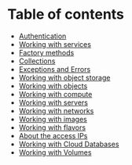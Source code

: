 Table of contents
=================

* [Authentication](authentication.md)
* [Working with services](services.md)
* [Factory methods](factories.md)
* [Collections](collections.md)
* [Exceptions and Errors](exceptions.md)
* [Working with object storage](objectstore.md)
* [Working with objects](objects.md)
* [Working with compute](compute.md)
* [Working with servers](servers.md)
* [Working with networks](networks.md)
* [Working with images](images.md)
* [Working with flavors](flavors.md)
* [About the access IPs](accessip.md)
* [Working with Cloud Databases](dbaas.md)
* [Working with Volumes](volumes.md)
